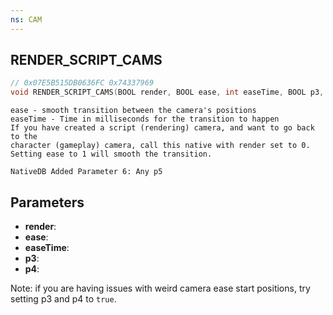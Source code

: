 ```yaml
---
ns: CAM
---
```

## RENDER_SCRIPT_CAMS

```c
// 0x07E5B515DB0636FC 0x74337969
void RENDER_SCRIPT_CAMS(BOOL render, BOOL ease, int easeTime, BOOL p3, BOOL p4);
```

```
ease - smooth transition between the camera's positions  
easeTime - Time in milliseconds for the transition to happen  
If you have created a script (rendering) camera, and want to go back to the   
character (gameplay) camera, call this native with render set to 0.  
Setting ease to 1 will smooth the transition.  
```

```
NativeDB Added Parameter 6: Any p5
```

## Parameters
* **render**: 
* **ease**: 
* **easeTime**: 
* **p3**: 
* **p4**: 

Note: if you are having issues with weird camera ease start positions, try setting p3 and p4 to `true`.
